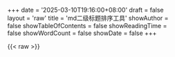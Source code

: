 +++
date = '2025-03-10T19:16:00+08:00'
draft = false
layout = 'raw'
title = 'md二级标题排序工具'
showAuthor = false
showTableOfContents = false
showReadingTime = false
showWordCount = false
showDate = false
+++

{{< raw >}}
<!DOCTYPE html>
<html lang="zh-CN">
<head>
    <meta charset="UTF-8">
    <meta name="viewport" content="width=device-width, initial-scale=1.0">
    <title>Markdown 排序工具</title>
    <style>
        * {
            margin: 0;
            padding: 0;
            box-sizing: border-box;
        }

        body {
            font-family: ui-sans-serif, -apple-system, BlinkMacSystemFont, "Segoe UI", Helvetica, "Apple Color Emoji", Arial, sans-serif, "Segoe UI Emoji", "Segoe UI Symbol";
            background-color: #ffffff;
            color: #37352f;
            line-height: 1.5;
            font-size: 14px;
            margin: 0;
            padding: 0;
            height: 100vh;
            overflow: hidden;
        }

        .app-container {
            max-width: 1200px;
            margin: 0 auto;
            height: 100vh;
            display: flex;
            flex-direction: column;
            overflow: hidden;
        }

        /* Header - Notion style */
        .header {
            flex-shrink: 0;
            padding: 24px 0 16px;
            border-bottom: 1px solid rgba(55, 53, 47, 0.09);
        }

        .header-content {
            padding: 0 24px;
            display: flex;
            align-items: center;
            gap: 16px;
        }

        .header-icon {
            font-size: 48px;
            flex-shrink: 0;
        }

        .header-text {
            flex: 1;
            min-width: 0;
        }

        .header-title {
            font-size: 28px;
            font-weight: 700;
            color: #37352f;
            margin-bottom: 4px;
            line-height: 1.2;
        }

        .header-subtitle {
            font-size: 14px;
            color: rgba(55, 53, 47, 0.65);
            font-weight: 400;
        }

        /* Main content layout */
        .main-content {
            display: flex;
            gap: 24px;
            flex: 1;
            padding: 16px 24px;
            min-height: 0;
            overflow: hidden;
        }

        .content-section {
            flex: 1;
            display: flex;
            flex-direction: column;
            min-height: 0;
            overflow: hidden;
        }

        .section-header {
            display: flex;
            align-items: center;
            margin-bottom: 12px;
            padding: 4px 0;
            flex-shrink: 0;
        }

        .section-icon {
            font-size: 16px;
            margin-right: 8px;
            opacity: 0.7;
        }

        .section-title {
            font-size: 16px;
            font-weight: 600;
            color: #37352f;
        }

        /* File upload area - Notion style */
        .upload-area {
            border: 2px dashed rgba(55, 53, 47, 0.16);
            border-radius: 8px;
            padding: 24px;
            text-align: center;
            background: rgba(55, 53, 47, 0.02);
            margin-bottom: 12px;
            transition: all 0.15s ease;
            flex-shrink: 0;
        }

        .upload-area:hover {
            background: rgba(55, 53, 47, 0.04);
            border-color: rgba(55, 53, 47, 0.24);
        }

        .upload-area.dragover {
            background: rgba(46, 170, 220, 0.08);
            border-color: rgba(46, 170, 220, 0.4);
        }

        .upload-icon {
            font-size: 24px;
            margin-bottom: 8px;
            opacity: 0.4;
        }

        .upload-text {
            color: rgba(55, 53, 47, 0.65);
            font-size: 14px;
            margin-bottom: 12px;
        }

        .upload-button {
            background: #37352f;
            color: white;
            border: none;
            padding: 8px 16px;
            border-radius: 6px;
            font-size: 14px;
            cursor: pointer;
            transition: background 0.15s ease;
            font-family: inherit;
        }

        .upload-button:hover {
            background: #2f2e2a;
        }

        .file-input {
            display: none;
        }

        /* Text input - Notion style */
        .text-input {
            width: 100%;
            flex: 1;
            border: 1px solid rgba(55, 53, 47, 0.16);
            border-radius: 6px;
            padding: 16px;
            font-family: ui-monospace, SFMono-Regular, "SF Mono", Consolas, "Liberation Mono", Menlo, monospace;
            font-size: 13px;
            line-height: 1.5;
            resize: none;
            background: #ffffff;
            color: #37352f;
            transition: border-color 0.15s ease;
            min-height: 0;
        }

        .text-input:focus {
            outline: none;
            border-color: rgba(46, 170, 220, 0.6);
            box-shadow: 0 0 0 1px rgba(46, 170, 220, 0.6);
        }

        .text-input::placeholder {
            color: rgba(55, 53, 47, 0.4);
        }

        /* Optimized sortable container - Notion style */
        .sortable-container {
            border: 1px solid rgba(55, 53, 47, 0.16);
            border-radius: 6px;
            background: #ffffff;
            flex: 1;
            overflow: hidden;
            min-height: 0;
            display: flex;
            flex-direction: column;
        }

        .sortable-list {
            flex: 1;
            overflow-y: auto;
            overflow-x: hidden;
        }

        .section-item {
            border-bottom: 1px solid rgba(55, 53, 47, 0.09);
            cursor: grab;
            transition: all 0.15s ease;
            position: relative;
            background: #ffffff;
        }

        .section-item:last-child {
            border-bottom: none;
        }

        .section-item:hover {
            background: rgba(55, 53, 47, 0.03);
        }

        .section-item:hover .drag-handle {
            opacity: 1;
            transform: translateX(0);
        }

        .section-item.dragging {
            opacity: 0.6;
            cursor: grabbing;
            transform: rotate(2deg);
            box-shadow: 0 8px 25px rgba(0, 0, 0, 0.15);
            z-index: 1000;
        }

        .section-item.drag-over {
            border-top: 2px solid #37352f;
        }

        .section-item-header {
            padding: 12px 16px;
            display: flex;
            align-items: center;
            background: rgba(55, 53, 47, 0.04);
            border-bottom: 1px solid rgba(55, 53, 47, 0.09);
            position: relative;
        }

        /* Optimized drag handle */
        .drag-handle {
            opacity: 0;
            margin-right: 12px;
            color: rgba(55, 53, 47, 0.4);
            font-size: 16px;
            transition: all 0.2s ease;
            cursor: grab;
            transform: translateX(-4px);
            display: flex;
            align-items: center;
            justify-content: center;
            width: 20px;
            height: 20px;
            border-radius: 4px;
            background: transparent;
        }

        .drag-handle:hover {
            background: rgba(55, 53, 47, 0.1);
            color: rgba(55, 53, 47, 0.7);
        }

        .drag-handle:active {
            cursor: grabbing;
            background: rgba(55, 53, 47, 0.15);
        }

        .section-item-title {
            font-size: 14px;
            font-weight: 600;
            color: #37352f;
            flex: 1;
            user-select: none;
        }

        .section-item-content {
            padding: 12px 16px 12px 48px;
            font-family: ui-monospace, SFMono-Regular, "SF Mono", Consolas, "Liberation Mono", Menlo, monospace;
            font-size: 12px;
            color: rgba(55, 53, 47, 0.65);
            line-height: 1.4;
            max-height: 120px;
            overflow: hidden;
            white-space: pre-wrap;
            position: relative;
        }

        .section-item-content::after {
            content: '';
            position: absolute;
            bottom: 0;
            left: 48px;
            right: 16px;
            height: 16px;
            background: linear-gradient(transparent, rgba(255, 255, 255, 0.9));
            pointer-events: none;
        }

        /* Controls - Notion style */
        .controls {
            display: flex;
            align-items: center;
            gap: 12px;
            padding: 16px 24px;
            border-top: 1px solid rgba(55, 53, 47, 0.09);
            background: rgba(55, 53, 47, 0.02);
            flex-wrap: wrap;
            flex-shrink: 0;
        }

        .control-button {
            background: #37352f;
            color: white;
            border: none;
            padding: 8px 16px;
            border-radius: 6px;
            font-size: 14px;
            cursor: pointer;
            transition: all 0.15s ease;
            font-family: inherit;
            display: flex;
            align-items: center;
            gap: 6px;
        }

        .control-button:hover {
            background: #2f2e2a;
            transform: translateY(-1px);
        }

        .control-button.secondary {
            background: white;
            color: #37352f;
            border: 1px solid rgba(55, 53, 47, 0.16);
        }

        .control-button.secondary:hover {
            background: rgba(55, 53, 47, 0.04);
        }

        .checkbox-option {
            display: flex;
            align-items: center;
            gap: 8px;
            padding: 6px 12px;
            border-radius: 6px;
            background: white;
            border: 1px solid rgba(55, 53, 47, 0.16);
            cursor: pointer;
            transition: all 0.15s ease;
            font-size: 14px;
        }

        .checkbox-option:hover {
            background: rgba(55, 53, 47, 0.04);
        }

        .checkbox-input {
            width: 16px;
            height: 16px;
            cursor: pointer;
        }

        .empty-state {
            padding: 48px 24px;
            text-align: center;
            color: rgba(55, 53, 47, 0.4);
            font-style: italic;
        }

        /* Optimized notification - Notion style with green theme */
        .notification {
            position: fixed;
            top: 24px;
            right: 24px;
            padding: 12px 16px;
            border-radius: 8px;
            font-size: 14px;
            font-weight: 500;
            z-index: 1000;
            max-width: 300px;
            animation: slideIn 0.3s cubic-bezier(0.175, 0.885, 0.32, 1.275);
            box-shadow: 0 8px 32px rgba(0, 0, 0, 0.12);
            border: 1px solid;
            backdrop-filter: blur(8px);
        }

        .notification.success {
            background: rgba(22, 163, 74, 0.1);
            border-color: #16a34a;
            color: #15803d;
        }

        .notification.error {
            background: rgba(239, 68, 68, 0.1);
            border-color: #ef4444;
            color: #dc2626;
        }

        .notification.warning {
            background: rgba(245, 158, 11, 0.1);
            border-color: #f59e0b;
            color: #d97706;
        }

        .notification.info {
            background: rgba(59, 130, 246, 0.1);
            border-color: #3b82f6;
            color: #2563eb;
        }

        @keyframes slideIn {
            from {
                transform: translateX(100%) scale(0.9);
                opacity: 0;
            }
            to {
                transform: translateX(0) scale(1);
                opacity: 1;
            }
        }

        @keyframes slideOut {
            from {
                transform: translateX(0) scale(1);
                opacity: 1;
            }
            to {
                transform: translateX(100%) scale(0.9);
                opacity: 0;
            }
        }

        /* Drag indicator */
        .drag-indicator {
            position: absolute;
            left: 0;
            right: 0;
            height: 2px;
            background: #37352f;
            opacity: 0;
            transition: opacity 0.2s ease;
            pointer-events: none;
        }

        .drag-indicator.show {
            opacity: 1;
        }

        /* Responsive design */
        @media (max-width: 768px) {
            .main-content {
                flex-direction: column;
                padding: 12px 16px;
            }

            .header-content {
                padding: 0 16px;
                flex-direction: column;
                text-align: center;
                gap: 12px;
            }

            .header-title {
                font-size: 24px;
            }

            .header-icon {
                font-size: 40px;
            }

            .controls {
                padding: 12px 16px;
                flex-direction: column;
                align-items: stretch;
            }

            .control-button {
                justify-content: center;
            }

            .upload-area {
                padding: 20px;
            }

            .section-item-content {
                padding-left: 16px;
            }

            .section-item-content::after {
                left: 16px;
            }
        }

        @media (max-height: 600px) {
            .header {
                padding: 12px 0 8px;
            }

            .header-icon {
                font-size: 32px;
            }

            .header-title {
                font-size: 20px;
            }

            .header-subtitle {
                font-size: 12px;
            }

            .upload-area {
                padding: 16px;
            }

            .controls {
                padding: 12px 24px;
            }
        }

        @media (max-width: 480px) {
            html, body {
                font-size: 15px;
            }
            .app-container {
                max-width: 100vw;
                height: auto;
                min-height: 100vh;
                padding: 0;
            }
            .main-content {
                flex-direction: column;
                gap: 8px;
                padding: 8px 4px;
            }
            .content-section {
                padding: 0;
                min-width: 0;
            }
            .sortable-container {
                min-width: 0;
                border-radius: 0;
                padding: 0;
            }
            .text-input {
                font-size: 16px;
                padding: 12px 8px;
                min-height: 120px;
            }
            .upload-area {
                padding: 12px 4px;
                font-size: 15px;
            }
            .header-content {
                padding: 0 4px;
                gap: 8px;
            }
            .header-title {
                font-size: 20px;
            }
            .header-icon {
                font-size: 32px;
            }
            .controls {
                padding: 8px 4px;
                flex-direction: column;
                gap: 8px;
            }
            .control-button, .control-button.secondary {
                font-size: 16px;
                padding: 10px 0;
                width: 100%;
                min-width: 0;
            }
            .section-item-header {
                padding: 10px 8px;
            }
            .section-item-content {
                padding: 10px 8px 10px 8px;
                font-size: 13px;
            }
        }

        /* Custom scrollbar styling - more subtle */
        .sortable-list::-webkit-scrollbar {
            width: 6px;
        }

        .sortable-list::-webkit-scrollbar-track {
            background: transparent;
        }

        .sortable-list::-webkit-scrollbar-thumb {
            background: rgba(55, 53, 47, 0.2);
            border-radius: 3px;
        }

        .sortable-list::-webkit-scrollbar-thumb:hover {
            background: rgba(55, 53, 47, 0.3);
        }

        .text-input::-webkit-scrollbar {
            width: 6px;
        }

        .text-input::-webkit-scrollbar-track {
            background: transparent;
        }

        .text-input::-webkit-scrollbar-thumb {
            background: rgba(55, 53, 47, 0.2);
            border-radius: 3px;
        }

        .text-input::-webkit-scrollbar-thumb:hover {
            background: rgba(55, 53, 47, 0.3);
        }
    </style>
</head>
<body>
    <div class="app-container">
        <div class="header">
            <div class="header-content">
                <span class="header-icon">📝</span>
                <div class="header-text">
                    <h1 class="header-title">Markdown 排序工具</h1>
                    <p class="header-subtitle">拖拽调整二级标题顺序，内容会自动跟随移动</p>
                </div>
            </div>
        </div>

        <div class="main-content">
            <div class="content-section">
                <div class="section-header">
                    <span class="section-icon">📄</span>
                    <span class="section-title">输入 Markdown</span>
                </div>
                
                <div id="dropZone" class="upload-area">
                    <div class="upload-icon">📁</div>
                    <div class="upload-text">拖拽 .md 文件到此处，或点击选择文件</div>
                    <button class="upload-button" onclick="document.getElementById('fileInput').click()">
                        选择文件
                    </button>
                    <input type="file" id="fileInput" class="file-input" accept=".md,.markdown,.txt" onchange="handleFileSelect(event)">
                </div>

                <textarea id="markdownInput" class="text-input" placeholder="在此粘贴您的 Markdown 文本...

示例：
## 第一个标题
这是第一个标题下的内容。

## 第二个标题  
这是第二个标题下的内容。
可以有多行。

## 第三个标题
这是第三个标题下的内容。"></textarea>
            </div>

            <div class="content-section">
                <div class="section-header">
                    <span class="section-icon">🔄</span>
                    <span class="section-title">拖拽调整顺序</span>
                </div>
                
                <div id="sortableContainer" class="sortable-container">
                    <div class="sortable-list">
                        <div class="empty-state">
                            请在左侧输入 Markdown 文本，然后点击"解析文本"开始排序
                        </div>
                    </div>
                </div>
            </div>
        </div>

        <div class="controls">
            <button class="control-button" onclick="parseMarkdown()">
                <span>🔍</span>
                解析文本
            </button>
            
            <div class="checkbox-option">
                <input type="checkbox" id="tocCheckbox" class="checkbox-input">
                <label for="tocCheckbox">生成目录</label>
            </div>
            
            <button class="control-button secondary" onclick="copyResult()">
                <span>📋</span>
                复制结果
            </button>
            
            <button class="control-button secondary" onclick="downloadResult()">
                <span>💾</span>
                下载文件
            </button>
        </div>
    </div>

    <script>
        // 文件处理相关函数
        function setupDropZone() {
            const dropZone = document.getElementById('dropZone');
            
            dropZone.addEventListener('dragover', (e) => {
                e.preventDefault();
                dropZone.classList.add('dragover');
            });
            
            dropZone.addEventListener('dragleave', (e) => {
                e.preventDefault();
                dropZone.classList.remove('dragover');
            });
            
            dropZone.addEventListener('drop', (e) => {
                e.preventDefault();
                dropZone.classList.remove('dragover');
                
                const files = e.dataTransfer.files;
                if (files.length > 0) {
                    handleFile(files[0]);
                }
            });
        }

        function handleFileSelect(event) {
            const file = event.target.files[0];
            if (file) {
                handleFile(file);
            }
        }

        function handleFile(file) {
            const validTypes = ['.md', '.markdown', '.txt'];
            const fileName = file.name.toLowerCase();
            const isValidType = validTypes.some(type => fileName.endsWith(type));
            
            if (!isValidType) {
                showNotification('请选择 .md、.markdown 或 .txt 文件', 'warning');
                return;
            }
            
            if (file.size > 5 * 1024 * 1024) {
                showNotification('文件大小不能超过 5MB', 'warning');
                return;
            }
            
            const reader = new FileReader();
            reader.onload = function(e) {
                try {
                    const content = e.target.result;
                    document.getElementById('markdownInput').value = content;
                    showNotification(`已成功加载文件: ${file.name}`, 'success');
                } catch (error) {
                    console.error('处理文件内容时出错:', error);
                    showNotification('处理文件内容时出错，请重试', 'error');
                }
            };
            
            reader.onerror = function() {
                showNotification('读取文件时出错，请重试', 'error');
            };
            
            reader.readAsText(file, 'UTF-8');
        }

        function showNotification(message, type = 'info') {
            const notification = document.createElement('div');
            notification.className = `notification ${type}`;
            notification.textContent = message;
            document.body.appendChild(notification);
            
            setTimeout(() => {
                notification.style.animation = 'slideOut 0.3s cubic-bezier(0.55, 0.085, 0.68, 0.53)';
                setTimeout(() => {
                    if (notification.parentNode) {
                        notification.parentNode.removeChild(notification);
                    }
                }, 300);
            }, 3000);
        }

        let sections = [];
        let draggedElement = null;
        let dragIndicator = null;

        function parseMarkdown() {
            const input = document.getElementById('markdownInput').value;
            if (!input.trim()) {
                showNotification('请先输入 Markdown 文本', 'warning');
                return;
            }

            try {
                const lines = input.split('\n');
                sections = [];
                let currentSection = null;
                let beforeH2Content = [];

                for (let i = 0; i < lines.length; i++) {
                    const line = lines[i];
                    
                    if (line.startsWith('## ')) {
                        if (currentSection) {
                            sections.push(currentSection);
                        }
                        
                        currentSection = {
                            title: line,
                            content: []
                        };
                    } else if (currentSection) {
                        currentSection.content.push(line);
                    } else {
                        beforeH2Content.push(line);
                    }
                }

                if (currentSection) {
                    sections.push(currentSection);
                }

                window.beforeH2Content = beforeH2Content;
                renderSections();
                
                if (sections.length > 0) {
                    showNotification(`成功解析 ${sections.length} 个二级标题`, 'success');
                } else {
                    showNotification('没有找到二级标题', 'warning');
                }
            } catch (error) {
                console.error('解析 Markdown 时出错:', error);
                showNotification('解析 Markdown 时出错，请检查格式', 'error');
            }
        }

        function renderSections() {
            const container = document.querySelector('.sortable-list');
            
            if (sections.length === 0) {
                container.innerHTML = '<div class="empty-state">没有找到二级标题</div>';
                return;
            }

            container.innerHTML = '';
            
            sections.forEach((section, index) => {
                const div = document.createElement('div');
                div.className = 'section-item';
                div.draggable = true;
                div.dataset.index = index;
                
                const preview = section.content.slice(0, 8).join('\n');
                const truncated = section.content.length > 8 ? '\n...' : '';
                
                div.innerHTML = `
                    <div class="section-item-header">
                        <span class="drag-handle">⋮⋮</span>
                        <span class="section-item-title">${section.title}</span>
                    </div>
                    <div class="section-item-content">${preview}${truncated}</div>
                `;
                
                div.addEventListener('dragstart', handleDragStart);
                div.addEventListener('dragover', handleDragOver);
                div.addEventListener('dragenter', handleDragEnter);
                div.addEventListener('dragleave', handleDragLeave);
                div.addEventListener('drop', handleDrop);
                div.addEventListener('dragend', handleDragEnd);
                
                container.appendChild(div);
            });
        }

        function handleDragStart(e) {
            draggedElement = this;
            this.classList.add('dragging');
            e.dataTransfer.effectAllowed = 'move';
            e.dataTransfer.setData('text/html', this.outerHTML);
            
            // Create drag indicator
            dragIndicator = document.createElement('div');
            dragIndicator.className = 'drag-indicator';
            
            setTimeout(() => {
                this.style.visibility = 'hidden';
            }, 0);
        }

        function handleDragOver(e) {
            e.preventDefault();
            e.dataTransfer.dropEffect = 'move';
        }

        function handleDragEnter(e) {
            e.preventDefault();
            if (this !== draggedElement) {
                this.classList.add('drag-over');
            }
        }

        function handleDragLeave(e) {
            e.preventDefault();
            this.classList.remove('drag-over');
        }

        function handleDrop(e) {
            e.preventDefault();
            this.classList.remove('drag-over');
            
            if (this !== draggedElement) {
                const draggedIndex = parseInt(draggedElement.dataset.index);
                const targetIndex = parseInt(this.dataset.index);
                
                const draggedSection = sections[draggedIndex];
                sections.splice(draggedIndex, 1);
                sections.splice(targetIndex, 0, draggedSection);
                
                renderSections();
            }
        }

        function handleDragEnd(e) {
            this.classList.remove('dragging');
            this.style.visibility = 'visible';
            
            // Remove all drag-over classes
            document.querySelectorAll('.section-item').forEach(item => {
                item.classList.remove('drag-over');
            });
            
            draggedElement = null;
            
            if (dragIndicator && dragIndicator.parentNode) {
                dragIndicator.parentNode.removeChild(dragIndicator);
            }
            dragIndicator = null;
        }

        function generateResult() {
            let result = '';
            
            if (window.beforeH2Content && window.beforeH2Content.length > 0) {
                result += window.beforeH2Content.join('\n') + '\n\n';
            }
            
            const tocCheckbox = document.getElementById('tocCheckbox');
            if (tocCheckbox && tocCheckbox.checked && sections.length > 0) {
                result += '## 目录\n\n';
                sections.forEach((section, index) => {
                    const title = section.title.replace(/^## /, '');
                    const anchor = title.toLowerCase()
                        .replace(/[^\w\u4e00-\u9fff\s-]/g, '')
                        .replace(/\s+/g, '-')
                        .replace(/-+/g, '-')
                        .replace(/^-|-$/g, '');
                    result += `- [${title}](#${anchor})\n`;
                });
                result += '\n';
            }
            
            sections.forEach((section, index) => {
                result += section.title + '\n';
                result += section.content.join('\n');
                if (index < sections.length - 1) {
                    result += '\n\n';
                }
            });
            
            return result;
        }

        function copyResult() {
            if (sections.length === 0) {
                showNotification('请先解析 Markdown 文本', 'warning');
                return;
            }

            const result = generateResult();
            
            if (navigator.clipboard && navigator.clipboard.writeText) {
                navigator.clipboard.writeText(result).then(() => {
                    showNotification('已复制到剪贴板！', 'success');
                }).catch(() => {
                    fallbackCopy(result);
                });
            } else {
                fallbackCopy(result);
            }
        }

        function fallbackCopy(text) {
            try {
                const textarea = document.createElement('textarea');
                textarea.value = text;
                textarea.style.position = 'fixed';
                textarea.style.opacity = '0';
                document.body.appendChild(textarea);
                textarea.focus();
                textarea.select();
                const successful = document.execCommand('copy');
                document.body.removeChild(textarea);
                
                if (successful) {
                    showNotification('已复制到剪贴板！', 'success');
                } else {
                    showNotification('复制失败，请手动复制', 'error');
                }
            } catch (err) {
                showNotification('复制失败，请手动复制', 'error');
            }
        }

        function downloadResult() {
            if (sections.length === 0) {
                showNotification('请先解析 Markdown 文本', 'warning');
                return;
            }

            try {
                const result = generateResult();
                const blob = new Blob([result], { type: 'text/markdown;charset=utf-8' });
                const url = URL.createObjectURL(blob);
                
                const a = document.createElement('a');
                a.href = url;
                a.download = 'reordered-markdown.md';
                a.style.display = 'none';
                
                document.body.appendChild(a);
                a.click();
                document.body.removeChild(a);
                
                setTimeout(() => URL.revokeObjectURL(url), 100);
                showNotification('文件下载成功！', 'success');
            } catch (error) {
                console.error('下载失败:', error);
                showNotification('下载失败，请重试', 'error');
            }
        }

        // 初始化示例数据
        document.getElementById('markdownInput').value = `# 主标题

这是一些前置内容，不会被移动。

## 第三个标题
这是第三个标题下的内容。
可以包含多行文本。
- 列表项1
- 列表项2

## 第一个标题
这是第一个标题下的内容。

### 这是三级标题
三级标题及其内容会跟随二级标题一起移动。

## 第二个标题
这是第二个标题下的内容。

\`\`\`javascript
// 代码块也会跟随移动
console.log('Hello World');
\`\`\`

## 第四个标题
最后一个标题的内容。`;

        // 初始化
        setupDropZone();
    </script>
</body>
</html>
{{< /raw >}}